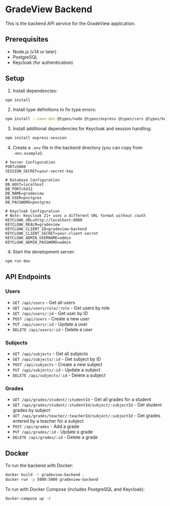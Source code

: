 # GradeView Backend

This is the backend API service for the GradeView application.

## Prerequisites

- Node.js (v14 or later)
- PostgreSQL
- Keycloak (for authentication)

## Setup

1. Install dependencies:

```bash
npm install
```

2. Install type definitions to fix type errors:

```bash
npm install --save-dev @types/node @types/express @types/cors @types/keycloak-connect @types/express-session @types/sequelize
```

3. Install additional dependencies for Keycloak and session handling:

```bash
npm install express-session
```

4. Create a `.env` file in the backend directory (you can copy from `.env.example`):

```
# Server Configuration
PORT=5000
SESSION_SECRET=your-secret-key

# Database Configuration
DB_HOST=localhost
DB_PORT=5432
DB_NAME=gradeview
DB_USER=postgres
DB_PASSWORD=postgres

# Keycloak Configuration
# Note: Keycloak 21+ uses a different URL format without /auth
KEYCLOAK_URL=http://localhost:8080
KEYCLOAK_REALM=gradeview
KEYCLOAK_CLIENT_ID=gradeview-backend
KEYCLOAK_CLIENT_SECRET=your-client-secret
KEYCLOAK_ADMIN_USERNAME=admin
KEYCLOAK_ADMIN_PASSWORD=admin
```

4. Start the development server:

```bash
npm run dev
```

## API Endpoints

### Users
- `GET /api/users` - Get all users
- `GET /api/users/role/:role` - Get users by role
- `GET /api/users/:id` - Get user by ID
- `POST /api/users` - Create a new user
- `PUT /api/users/:id` - Update a user
- `DELETE /api/users/:id` - Delete a user

### Subjects
- `GET /api/subjects` - Get all subjects
- `GET /api/subjects/:id` - Get subject by ID
- `POST /api/subjects` - Create a new subject
- `PUT /api/subjects/:id` - Update a subject
- `DELETE /api/subjects/:id` - Delete a subject

### Grades
- `GET /api/grades/student/:studentId` - Get all grades for a student
- `GET /api/grades/student/:studentId/subject/:subjectId` - Get student grades by subject
- `GET /api/grades/teacher/:teacherId/subject/:subjectId` - Get grades entered by a teacher for a subject
- `POST /api/grades` - Add a grade
- `PUT /api/grades/:id` - Update a grade
- `DELETE /api/grades/:id` - Delete a grade

## Docker

To run the backend with Docker:

```bash
docker build -t gradeview-backend .
docker run -p 5000:5000 gradeview-backend
```

To run with Docker Compose (includes PostgreSQL and Keycloak):

```bash
docker-compose up -d
``` 